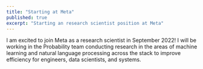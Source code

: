 ```yaml
---
title: "Starting at Meta"
published: true
excerpt: "Starting an research scientist position at Meta"
---
```


I am excited to join Meta as a research scientist in September 2022! I will be working in the Probability team conducting research in the areas of machine learning and natural language processing across the stack to improve efficiency for engineers, data scientists, and systems. 